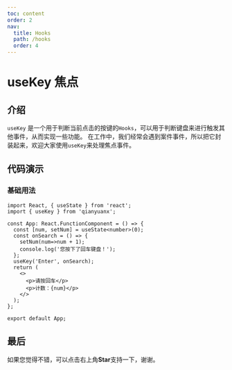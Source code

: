 ```yaml
---
toc: content
order: 2
nav:
  title: Hooks
  path: /hooks
  order: 4
---
```


# useKey 焦点

## 介绍

`useKey` 是一个用于判断当前点击的按键的`Hooks`，可以用于判断键盘来进行触发其他事件，从而实现一些功能。
在工作中，我们经常会遇到案件事件，所以把它封装起来，欢迎大家使用`useKey`来处理焦点事件。

## 代码演示

### 基础用法

```tsx
import React, { useState } from 'react';
import { useKey } from 'qianyuanx';

const App: React.FunctionComponent = () => {
  const [num, setNum] = useState<number>(0);
  const onSearch = () => {
    setNum(num=>num + 1);
    console.log('您按下了回车键盘！');
  };
  useKey('Enter', onSearch);
  return (
    <>
      <p>请按回车</p>
      <p>计数：{num}</p>
    </>
  );
};

export default App;
```

## 最后

如果您觉得不错，可以点击右上角**Star**支持一下，谢谢。
